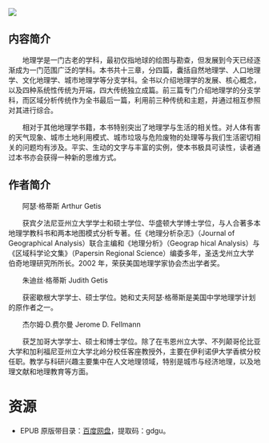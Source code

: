 ![](http://img3m5.ddimg.cn/50/7/24170405-1_u_3.jpg)

## 内容简介

　　地理学是一门古老的学科，最初仅指地球的绘图与勘查，但发展到今天已经逐渐成为一门范围广泛的学科。本书共十三章，分四篇，囊括自然地理学、人口地理学、文化地理学、城市地理学等分支学科。全书以介绍地理学的发展、核心概念，以及四种系统性传统为开端，四大传统独立成篇。前三篇专门介绍地理学的分支学科，而区域分析传统作为全书最后一篇，利用前三种传统和主题，并通过相互参照对其进行综合。

　　相对于其他地理学书籍，本书特别突出了地理学与生活的相关性。对人体有害的天气现象、城市土地利用模式、城市垃圾与危险废物的处理等与我们生活密切相关的问题均有涉及。平实、生动的文字与丰富的实例，使本书极具可读性，读者通过本书亦会获得一种新的思维方式。

## 作者简介

　　阿瑟·格蒂斯 Arthur Getis

　　获宾夕法尼亚州立大学学士和硕士学位、华盛顿大学博士学位，与人合著多本地理学教科书和两本地图模式分析专著。任《地理分析杂志》（Journal of Geographical Analysis）联合主编和《地理分析》（Geograp hical Analysis）与《区域科学论文集》（Papersin Regional Science）编委多年，圣迭戈州立大学伯奇地理研究所所长。2002 年，荣获美国地理学家协会杰出学者奖。

　　朱迪丝·格蒂斯 Judith Getis

　　获密歇根大学学士、硕士学位。她和丈夫阿瑟·格蒂斯是美国中学地理学计划的原作者之一。

　　杰尔姆·D.费尔曼 Jerome D. Fellmann

　　获芝加哥大学学士、硕士和博士学位。除了在韦恩州立大学、不列颠哥伦比亚大学和加利福尼亚州立大学北岭分校任客座教授外，主要在伊利诺伊大学香槟分校任职。教学与科研兴趣主要集中在人文地理领域，特别是城市与经济地理，以及地理文献和地理教育等方面。

# 资源

* EPUB 原版带目录：[百度网盘](https://pan.baidu.com/s/16j-EdS4HoC1CfntGd3BBTw)，提取码：gdgu。
